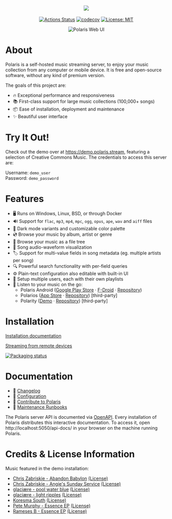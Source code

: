<div align="center">
  <h1><img src="res/readme/logo.png?raw=true"/></h1>

  [![Actions Status](https://github.com/agersant/polaris/workflows/Build/badge.svg)](https://github.com/agersant/polaris/actions)
  [![codecov](https://codecov.io/github/agersant/polaris/graph/badge.svg?token=EQqCmBEf2T)](https://codecov.io/github/agersant/polaris)
  [![License: MIT](https://img.shields.io/badge/License-MIT-blue.svg)](LICENSE-MIT)

  ![Polaris Web UI](res/readme/web_ui.png?raw=true "Polaris Web UI")
</div>

# About

Polaris is a self-hosted music streaming server, to enjoy your music collection from any computer or mobile device. It is free and open-source software, without any kind of premium version.

The goals of this project are:
- 🔥 Exceptional performance and responsiveness
- 📚️ First-class support for large music collections (100,000+ songs)
- 📦️ Ease of installation, deployment and maintenance
- ✨ Beautiful user interface

# Try It Out!

Check out the demo over at https://demo.polaris.stream, featuring a selection of Creative Commons Music. The credentials to access this server are:

Username: `demo_user`  
Password: `demo_password`

# Features

- 🖥️ Runs on Windows, Linux, BSD, or through Docker
- 🔊 Support for `flac`, `mp3`, `mp4`, `mpc`, `ogg`, `opus`, `ape`, `wav` and `aiff` files
- 🌈 Dark mode variants and customizable color palette
- 💿️ Browse your music by album, artist or genre
- 📂 Browse your music as a file tree
- 🌊 Song audio-waveform visualization
- 🏷️ Support for multi-value fields in song metadata (eg. multiple artists per song)
- 🔍️ Powerful search functionality with per-field queries
- ⚙️ Plain-text configuration also editable with built-in UI
- 👥 Setup multiple users, each with their own playlists
- 📱 Listen to your music on the go:
  - Polaris Android ([Google Play Store](https://play.google.com/store/apps/details?id=agersant.polaris) · [F-Droid](https://f-droid.org/packages/agersant.polaris/) · [Repository](https://github.com/agersant/polaris-android))
  - Polarios ([App Store](https://apps.apple.com/app/polarios/id1662366309) · [Repository](https://gitlab.com/elise/Polarios)) [third-party]
  - Polarity ([Demo](https://www.hackster.io/hardcoder/polarity-a-music-player-for-polaris-8cd4eb) · [Repository](https://github.com/p-dial8891/Polarity)) [third-party]

# Installation

[Installation documentation](docs/SETUP.md)

[Streaming from remote devices](docs/DDNS.md)

[![Packaging status](https://repology.org/badge/vertical-allrepos/polaris-streaming.svg?columns=3)](https://repology.org/project/polaris-streaming/versions)

# Documentation

- 📒 [Changelog](CHANGELOG.md)
- 🔧 [Configuration](docs/CONFIGURATION.md)
- 👷 [Contribute to Polaris](docs/CONTRIBUTING.md)
- 🛟 [Maintenance Runbooks](docs/MAINTENANCE.md)

The Polaris server API is documented via [OpenAPI](https://demo.polaris.stream/api-docs/). Every installation of Polaris distributes this interactive documentation. To access it, open http://localhost:5050/api-docs/ in your browser on the machine running Polaris.

# Credits & License Information

Music featured in the demo installation:

- [Chris Zabriskie - Abandon Babylon](https://chriszabriskie.bandcamp.com/album/abandon-babylon) [(License)](https://creativecommons.org/licenses/by/3.0/)
- [Chris Zabriskie - Angie's Sunday Service](https://chriszabriskie.bandcamp.com/album/angies-sunday-service) [(License)](https://creativecommons.org/licenses/by/3.0/)
- [glaciære - pool water blue](https://steviasphere.bandcamp.com/album/pool-water-blue) [(License)](https://creativecommons.org/licenses/by/3.0/)
- [glaciære - light ripples](https://steviasphere.bandcamp.com/album/light-ripples) [(License)](https://creativecommons.org/licenses/by/3.0/)
- [Koresma South](https://koresma.bandcamp.com/album/south) [(License)](https://creativecommons.org/licenses/by-nc-sa/3.0/)
- [Pete Murphy - Essence EP](https://petemurphy.bandcamp.com/album/falling-down-the-fred-astaires-solo-jazz-piano) [(License)](https://creativecommons.org/licenses/by-nc-sa/3.0/)
- [Rameses B - Essence EP](https://ramesesb.bandcamp.com/album/essence-ep) [(License)](https://creativecommons.org/licenses/by-nc-nd/3.0/)
